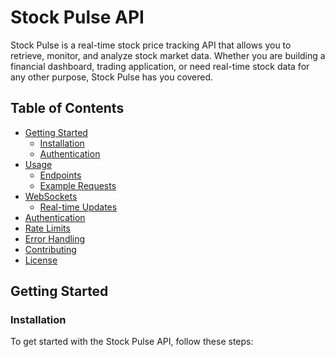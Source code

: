 # Stock Pulse API

Stock Pulse is a real-time stock price tracking API that allows you to retrieve, monitor, and analyze stock market data. Whether you are building a financial dashboard, trading application, or need real-time stock data for any other purpose, Stock Pulse has you covered.

## Table of Contents

- [Getting Started](#getting-started)
  - [Installation](#installation)
  - [Authentication](#authentication)
- [Usage](#usage)
  - [Endpoints](#endpoints)
  - [Example Requests](#example-requests)
- [WebSockets](#websockets)
  - [Real-time Updates](#real-time-updates)
- [Authentication](#authentication)
- [Rate Limits](#rate-limits)
- [Error Handling](#error-handling)
- [Contributing](#contributing)
- [License](#license)

## Getting Started

### Installation

To get started with the Stock Pulse API, follow these steps:

